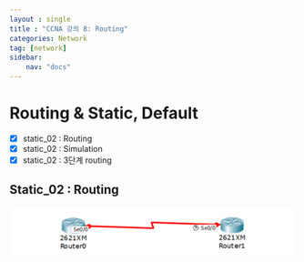 ```yaml
---
layout : single
title : "CCNA 강의 8: Routing"
categories: Network
tag: [network]
sidebar:
    nav: "docs"
---
```


# Routing & Static, Default

-  [x] static_02 : Routing
-  [x] static_02 : Simulation
-  [x] static_02 : 3단계 routing

## Static_02 : Routing

<img src = "/images/network/packet_tracer/14.png">
